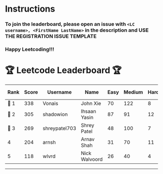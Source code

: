 # Instructions
### To join the leaderboard, please open an issue with `<LC username>, <FirstName LastName>` in the description and USE THE REGISTRATION ISSUE TEMPLATE
### Happy Leetcoding!!!


# 🏆 Leetcode Leaderboard 🏆

| Rank | Score | Username       | Name | Easy | Medium | Hard | Problems Solved |
|------|----------------|-----------------|-------------------|--------------|--------------|--------------|--------------|
| 🥇 1 | 338 | Vonais | John Xie | 70 | 122 | 8 | 200 |
| 🥈 2 | 305 | shadowion | Ihsaan Yasin | 87 | 91 | 12 | 190 |
| 🥉 3 | 269 | shreypatel703 | Shrey Patel | 48 | 100 | 7 | 155 |
| 4 | 204 | arnsh | Arnav Shah | 31 | 70 | 11 | 112 |
| 5 | 118 | wlvrd | Nick Walvoord | 26 | 40 | 4 | 70 |
---